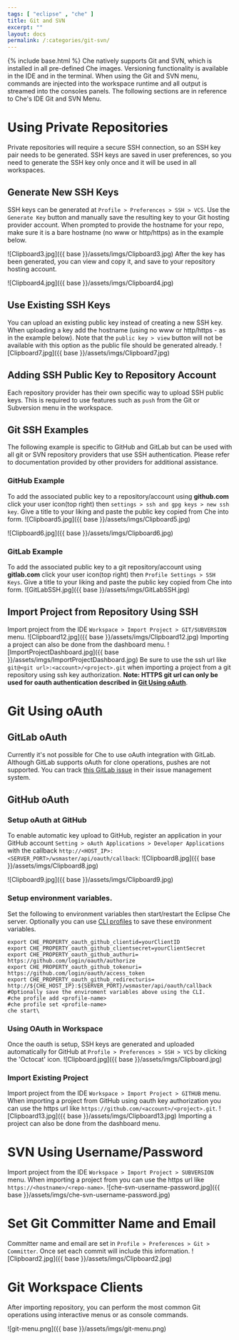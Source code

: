 ```yaml
---
tags: [ "eclipse" , "che" ]
title: Git and SVN
excerpt: ""
layout: docs
permalink: /:categories/git-svn/
---
```

{% include base.html %}
Che natively supports Git and SVN, which is installed in all pre-defined Che images. Versioning functionality is available in the IDE and in the terminal. When using the Git and SVN menu, commands are injected into the workspace runtime and all output is streamed into the consoles panels. The following sections are in reference to Che's IDE Git and SVN Menu.
# Using Private Repositories  
Private repositories will require a secure SSH connection, so an SSH key pair needs to be generated. SSH keys are saved in user preferences, so you need to generate the SSH key only once and it will be used in all workspaces.

## Generate New SSH Keys
SSH keys can be generated at `Profile > Preferences > SSH > VCS`. Use the `Generate Key` button and manually save the resulting key to your Git hosting provider account. When prompted to provide the hostname for your repo, make sure it is a bare hostname (no www or http/https) as in the example below.

![Clipboard3.jpg]({{ base }}/assets/imgs/Clipboard3.jpg)
After the key has been generated, you can view and copy it, and save to your repository hosting account.

![Clipboard4.jpg]({{ base }}/assets/imgs/Clipboard4.jpg)
## Use Existing SSH Keys
You can upload an existing public key instead of creating a new SSH key. When uploading a key add the hostname (using no www or http/https - as in the example below). Note that the `public key > view` button will not be available with this option as the public file should be generated already.
![Clipboard7.jpg]({{ base }}/assets/imgs/Clipboard7.jpg)
## Adding SSH Public Key to Repository Account
Each repository provider has their own specific way to upload SSH public keys. This is required to use features such as `push` from the Git or Subversion menu in the workspace.

## Git SSH Examples
The following example is specific to GitHub and GitLab but can be used with all git or SVN repository providers that use SSH authentication. Please refer to documentation provided by other providers for additional assistance.

### GitHub Example
To add the associated public key to a repository/account  using **github.com** click your user icon(top right) then `settings > ssh and gpg keys > new ssh key`. Give a title to your liking and paste the public key copied from Che into form.
![Clipboard5.jpg]({{ base }}/assets/imgs/Clipboard5.jpg)

![Clipboard6.jpg]({{ base }}/assets/imgs/Clipboard6.jpg)
### GitLab Example
To add the associated public key to a git repository/account  using **gitlab.com** click your user icon(top right) then `Profile Settings > SSH Keys`. Give a title to your liking and paste the public key copied from Che into form.
![GitLabSSH.jpg]({{ base }}/assets/imgs/GitLabSSH.jpg)
## Import Project from Repository Using SSH
Import project from the IDE `Workspace > Import Project > GIT/SUBVERSION` menu.
![Clipboard12.jpg]({{ base }}/assets/imgs/Clipboard12.jpg)
Importing a project can also be done from the dashboard menu.
![ImportProjectDashboard.jpg]({{ base }}/assets/imgs/ImportProjectDashboard.jpg)
Be sure to use the ssh url like `git@<git url>:<account>/<project>.git` when importing a project from a git repository using ssh key authorization. **Note: HTTPS git url can only be used for oauth authentication described in [Git Using oAuth](https://eclipse-che.readme.io/docs/git#github-using-oauth)**.
# Git Using oAuth  
## GitLab oAuth
Currently it's not possible for Che to use oAuth integration with GitLab. Although GitLab supports oAuth for clone operations, pushes are not supported. You can track [this GitLab issue](https://gitlab.com/gitlab-org/gitlab-ce/issues/18106) in their issue management system.

## GitHub oAuth
### Setup oAuth at GitHub
To enable automatic key upload to GitHub, register an application in your GitHub account `Setting > oAuth Applications > Developer Applications` with the callback `http://<HOST_IP>:<SERVER_PORT>/wsmaster/api/oauth/callback`:
![Clipboard8.jpg]({{ base }}/assets/imgs/Clipboard8.jpg)

![Clipboard9.jpg]({{ base }}/assets/imgs/Clipboard9.jpg)
### Setup environment variables.
Set the following to environment variables then start/restart the Eclipse Che server. Optionally you can use [CLI profiles](https://eclipse-che.readme.io/docs/che-cli#profiles) to save these environment variables.
```shell  
export CHE_PROPERTY_oauth_github_clientid=yourClientID
export CHE_PROPERTY_oauth_github_clientsecret=yourClientSecret
export CHE_PROPERTY_oauth_github_authuri= https://github.com/login/oauth/authorize
export CHE_PROPERTY_oauth_github_tokenuri= https://github.com/login/oauth/access_token
export CHE_PROPERTY_oauth_github_redirecturis= http://${CHE_HOST_IP}:${SERVER_PORT}/wsmaster/api/oauth/callback
#Optionally save the enviroment variables above using the CLI.
#che profile add <profile-name>
#che profile set <profile-name>
che start\
```
### Using OAuth in Workspace
Once the oauth is setup, SSH keys are generated and uploaded automatically for GitHub at `Profile > Preferences > SSH > VCS` by clicking the 'Octocat' icon.
![Clipboard.jpg]({{ base }}/assets/imgs/Clipboard.jpg)
### Import Existing Project
Import project from the IDE `Workspace > Import Project > GITHUB` menu. When importing a project from GitHub using oauth key authorization you can use the https url like `https://github.com/<account>/<project>.git`.
![Clipboard13.jpg]({{ base }}/assets/imgs/Clipboard13.jpg)
Importing a project can also be done from the dashboard menu.
# SVN Using Username/Password  
Import project from the IDE `Workspace > Import Project > SUBVERSION` menu. When importing a project from you can use the https url like `https://<hostname>/<repo-name>`.
![che-svn-username-password.jpg]({{ base }}/assets/imgs/che-svn-username-password.jpg)

# Set Git Committer Name and Email  
Committer name and email are set in `Profile > Preferences > Git > Committer`. Once set each commit will include this information.
![Clipboard2.jpg]({{ base }}/assets/imgs/Clipboard2.jpg)

# Git Workspace Clients  
After importing repository, you can perform the most common Git operations using interactive menus or as console commands.

![git-menu.png]({{ base }}/assets/imgs/git-menu.png)
